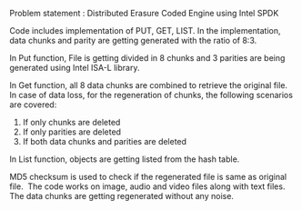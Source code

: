 Problem statement : Distributed Erasure Coded Engine using Intel SPDK

Code includes implementation of PUT, GET, LIST.
In the implementation, data chunks and parity are getting generated with the ratio of 8:3.

In Put function, File is getting divided in 8 chunks and 3 parities are being generated using Intel ISA-L library.

In Get function, all 8 data chunks are combined to retrieve the original file. 
In case of data loss, for the regeneration of chunks, the following scenarios are covered:
  1. If only chunks are deleted 
  2. If only parities are deleted 
  3. If both data chunks and parities are deleted  

In List function, objects are getting listed from the hash table. 

MD5 checksum is used to check if the regenerated file is same as original file. 
The code works on image, audio and video files along with text files. The data chunks are getting regenerated without any noise.
